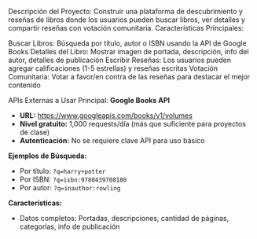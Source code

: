 Descripción del Proyecto:
Construir una plataforma de descubrimiento y reseñas de libros donde los usuarios pueden buscar libros, ver detalles y compartir reseñas con votación comunitaria.
Características Principales:

Buscar Libros: Búsqueda por título, autor o ISBN usando la API de Google Books
Detalles del Libro: Mostrar imagen de portada, descripción, info del autor, detalles de publicación
Escribir Reseñas: Los usuarios pueden agregar calificaciones (1-5 estrellas) y reseñas escritas
Votación Comunitaria: Votar a favor/en contra de las reseñas para destacar el mejor contenido

APIs Externas a Usar
Principal: **Google Books API**

- **URL:** https://www.googleapis.com/books/v1/volumes
- **Nivel gratuito:** 1,000 requests/día (más que suficiente para proyectos de clase)
- **Autenticación:** No se requiere clave API para uso básico

**Ejemplos de Búsqueda:**

- Por título: `?q=harry+potter`
- Por ISBN: `?q=isbn:9780439708180`
- Por autor: `?q=inauthor:rowling`

**Características:**

- Datos completos: Portadas, descripciones, cantidad de páginas, categorías, info de publicación

